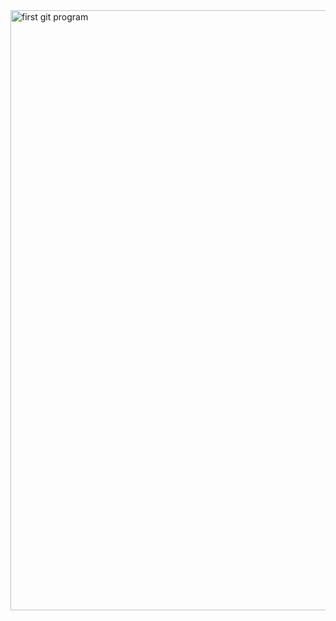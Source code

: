 <img width="960" alt="first git program" src="https://user-images.githubusercontent.com/91621020/135732342-87dcddf8-60e2-4d19-a927-52bea166736f.PNG">
